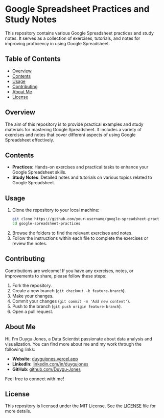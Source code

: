 # Google Spreadsheet Practices and Study Notes

This repository contains various Google Spreadsheet practices and study notes. It serves as a collection of exercises, tutorials, and notes for improving proficiency in using Google Spreadsheet.

## Table of Contents

- [Overview](#overview)
- [Contents](#contents)
- [Usage](#usage)
- [Contributing](#contributing)
- [About Me](#about-me)
- [License](#license)

## Overview

The aim of this repository is to provide practical examples and study materials for mastering Google Spreadsheet. It includes a variety of exercises and notes that cover different aspects of using Google Spreadsheet effectively.

## Contents

- **Practices**: Hands-on exercises and practical tasks to enhance your Google Spreadsheet skills.
- **Study Notes**: Detailed notes and tutorials on various topics related to Google Spreadsheet.

## Usage

1. Clone the repository to your local machine:
    ```bash
    git clone https://github.com/your-username/google-spreadsheet-practices.git
    cd google-spreadsheet-practices
    ```
2. Browse the folders to find the relevant exercises and notes.
3. Follow the instructions within each file to complete the exercises or review the notes.

## Contributing

Contributions are welcome! If you have any exercises, notes, or improvements to share, please follow these steps:

1. Fork the repository.
2. Create a new branch (`git checkout -b feature-branch`).
3. Make your changes.
4. Commit your changes (`git commit -m 'Add new content'`).
5. Push to the branch (`git push origin feature-branch`).
6. Open a pull request.

## About Me

Hi, I'm Duygu Jones, a Data Scientist passionate about data analysis and visualization. You can find more about me and my work through the following links:

- **Website**: [duygujones.vercel.app](https://duygujones.vercel.app/)
- **LinkedIn**: [linkedin.com/in/duygujones](https://www.linkedin.com/in/duygujones/)
- **GitHub**: [github.com/Duygu-Jones](https://github.com/Duygu-Jones)

Feel free to connect with me!

## License

This repository is licensed under the MIT License. See the [LICENSE](LICENSE) file for more details.
